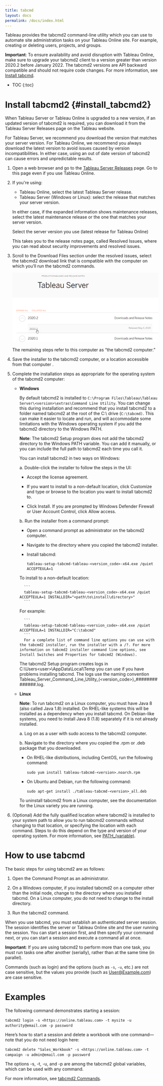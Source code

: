 ```yaml
---
title: tabcmd
layout: docs
permalink: /docs/index.html
---
```


Tableau provides the tabcmd2 command-line utility which you can use to automate site administration tasks on your Tableau Online site. For example, creating or deleting users, projects, and groups.

<div class="alert alert-info">
<strong>Important</strong>: To ensure availability and avoid disruption with Tableau Online, make sure to upgrade your tabcmd2 client to a version greater than version 2020.2 before January 2022. The tabcmd2 versions are API backward compatible and should not require code changes. For more information, see <a href="#install_tabcmd2">Install tabcmd</a>.
</div>

* TOC
{:toc}

# Install tabcmd2 {#install_tabcmd2}

When Tableau Server or Tableau Online is upgraded to a new version, if an updated version of tabcmd2 is required, you can download it from the Tableau Server Releases page on the Tableau website.

For Tableau Server, we recommend you download the version that matches your server version. For Tableau Online, we recommend you always download the latest version to avoid issues caused by version incompatibilities. In either case, using an out of date version of tabcmd2 can cause errors and unpredictable results.

1. Open a web browser and go to the [Tableau Server Releases](https://www.tableau.com/support/releases/server?_ga=2.51032878.601314143.1643046979-174841.1636564315) page. Go to this page even if you use Tableau Online.

1. If you're using:

   * Tableau Online, select the latest Tableau Server release.
   * Tableau Server (Windows or Linux): select the release that matches your server version.

    In either case, if the expanded information shows maintenance releases, select the latest maintenance release or the one that matches your server version.

    Select the server version you use (latest release for Tableau Online)

    This takes you to the release notes page, called Resolved Issues, where you can read about security improvements and resolved issues.

1. Scroll to the Download Files section under the resolved issues, select the tabcmd2 download link that is compatible with the computer on which you’ll run the tabcmd2 commands.

    ![Select the tabcmd2 installer for the computer you'll use it on (32- or 64-bit)](../assets/img/tabcmd_download1.png)

    The remaining steps refer to this computer as “the tabcmd2 computer.”

1. Save the installer to the tabcmd2 computer, or a location accessible from that computer .

1. Complete the installation steps as appropriate for the operating system of the tabcmd2 computer:

    * **Windows**

        By default tabcmd2 is installed to ```C:\Program Files\Tableau\Tableau Server\<version>\extras\Command Line Utility```. You can change this during installation and recommend that you install tabcmd2 to a folder named tabcmd2 at the root of the C:\ drive (`C:\tabcmd)`. This can make it easier to locate and run, and will accommodate some limitations with the Windows operating system if you add the tabcmd2 directory to the Windows PATH.


        <div class="alert alert-info"><strong>Note</strong>: The tabcmd2 Setup program does not add the tabcmd2 directory to the Windows PATH variable. You can add it manually, or you can include the full path to tabcmd2 each time you call it.</div>

        You can install tabcmd2 in two ways on Windows:

        a. Double-click the installer to follow the steps in the UI:

       * Accept the license agreement.

       * If you want to install to a non-default location, click Customize and type or browse to the location you want to install tabcmd2 to.

       * Click Install.
         If you are prompted by Windows Defender Firewall or User Account Control, click Allow access.

        b. Run the installer from a command prompt:

        * Open a command prompt as administrator on the tabcmd2 computer.

        * Navigate to the directory where you copied the tabcmd2 installer.

        * Install tabcmd:

            ```
            tableau-setup-tabcmd-tableau-<version_code>-x64.exe /quiet ACCEPTEULA=1
            ```
        To install to a non-default location:

            ```
            tableau-setup-tabcmd-tableau-<version_code>-x64.exe /quiet ACCEPTEULA=1 INSTALLDIR="<path\to\install\directory>"
            ```
        For example:

            ```
            tableau-setup-tabcmd-tableau-<version_code>-x64.exe /quiet ACCEPTEULA=1 INSTALLDIR="C:\tabcmd"
            ```
            For a complete list of command line options you can use with the tabcmd2 installer, run the installer with a /?. For more information on tabcmd2 installer command line options, see Install Switches and Properties for tabcmd2 (Windows).

        The tabcmd2 Setup program creates logs in C:\Users\<user>\AppData\Local\Temp you can use if you have problems installing tabcmd. The logs use the naming convention Tableau_Server_Command_Line_Utility_(<version_code>)_##############.log.


    * **Linux**
  
        <div class="alert alert-info"><strong>Note</strong>: To run tabcmd2 on a Linux computer, you must have Java 8 (also called Java 1.8) installed. On RHEL-like systems this will be installed as a dependency when you install tabcmd. On Debian-like systems, you need to install Java 8 (1.8) separately if it is not already installed.</div>

        a. Log on as a user with sudo access to the tabcmd2 computer.

        b. Navigate to the directory where you copied the .rpm or .deb package that you downloaded.

        * On RHEL-like distributions, including CentOS, run the following command:

            ```sudo yum install tableau-tabcmd-<version>.noarch.rpm```

        * On Ubuntu and Debian, run the following command:

            ```sudo apt-get install ./tableau-tabcmd-<version>_all.deb```

        To uninstall tabcmd2 from a Linux computer, see the documentation for the Linux variety you are running.

2. (Optional) Add the fully qualified location where tabcmd2 is installed to your system path to allow you to run tabcmd2 commands without changing to that location, or specifying the location with each command. Steps to do this depend on the type and version of your operating system. For more information, see [PATH_(variable)](https://en.wikipedia.org/wiki/PATH_(variable)).

# How to use tabcmd
The basic steps for using tabcmd2 are as follows:

1. Open the Command Prompt as an administrator.

2. On a Windows computer, if you installed tabcmd2 on a computer other than the initial node, change to the directory where you installed tabcmd.
On a Linux computer, you do not need to change to the install directory.

3. Run the tabcmd2 command.

When you use tabcmd, you must establish an authenticated server session. The session identifies the server or Tableau Online site and the user running the session. You can start a session first, and then specify your command next, or you can start a session and execute a command all at once.

<div class="alert alert-info"><strong>Important</strong>: If you are using tabcmd2 to perform more than one task, you must run tasks one after another (serially), rather than at the same time (in parallel).</div>

Commands (such as login) and the options (such as `-s`, `-u`, etc.) are not case sensitive, but the values you provide (such as User@Example.com) are case sensitive.

# Examples
The following command demonstrates starting a session:

```tabcmd2 login -s <https://online.tableau.com> -t mysite -u authority@email.com -p password```

Here’s how to start a session and delete a workbook with one command—note that you do not need login here:

```tabcmd2 delete "Sales_Workbook" -s <https://online.tableau.com> -t campaign -u admin@email.com -p password```

The options -s, -t, -u, and -p are among the tabcmd2 global variables, which can be used with any command.

For more information, see [tabcmd2 Commands](tabcmd_cmd).
